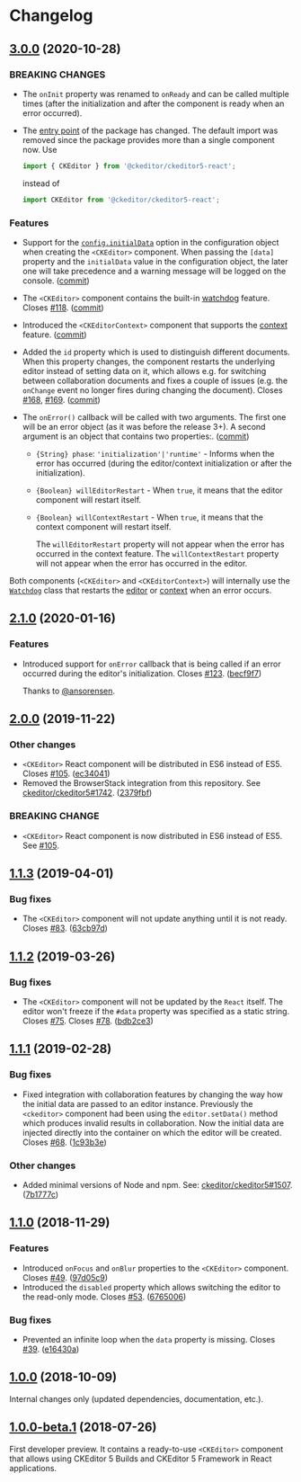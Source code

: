 Changelog
=========

## [3.0.0](https://github.com/ckeditor/ckeditor5-react/compare/v2.1.0...v3.0.0) (2020-10-28)

### BREAKING CHANGES

* The `onInit` property was renamed to `onReady` and can be called multiple times (after the initialization and after the component is ready when an error occurred).
* The [entry point](https://github.com/ckeditor/ckeditor5-react/blob/master/src/index.js) of the package has changed. The default import was removed since the package provides more than a single component now. Use

    ```js
    import { CKEditor } from '@ckeditor/ckeditor5-react';
    ```

    instead of

    ```js
    import CKEditor from '@ckeditor/ckeditor5-react';
    ```

### Features

* Support for the [`config.initialData`](https://ckeditor.com/docs/ckeditor5/latest/api/module_core_editor_editorconfig-EditorConfig.html#member-initialData) option in the configuration object when creating the `<CKEditor>` component. When passing the `[data]` property and the `initialData` value in the configuration object, the later one will take precedence and a warning message will be logged on the console. ([commit](https://github.com/ckeditor/ckeditor5-react/commit/50fdb6110b43ebab81024c78e47e5ad923383f97))
* The `<CKEditor>` component contains the built-in [watchdog](https://ckeditor.com/docs/ckeditor5/latest/features/watchdog.html) feature. Closes [#118](https://github.com/ckeditor/ckeditor5-react/issues/118). ([commit](https://github.com/ckeditor/ckeditor5-react/commit/ac0ff10df4923a33cd186d87dbbea7ddfcf35363))
* Introduced the `<CKEditorContext>` component that supports the [context](https://ckeditor.com/docs/ckeditor5/latest/features/collaboration/context-and-collaboration-features.html) feature. ([commit](https://github.com/ckeditor/ckeditor5-react/commit/ac0ff10df4923a33cd186d87dbbea7ddfcf35363))
* Added the `id` property which is used to distinguish different documents. When this property changes, the component restarts the underlying editor instead of setting data on it, which allows e.g. for switching between collaboration documents and fixes a couple of issues (e.g. the `onChange` event no longer fires during changing the document). Closes [#168](https://github.com/ckeditor/ckeditor5-react/issues/168), [#169](https://github.com/ckeditor/ckeditor5-react/issues/169). ([commit](https://github.com/ckeditor/ckeditor5-react/commit/ac0ff10df4923a33cd186d87dbbea7ddfcf35363))
* The `onError()` callback will be called with two arguments. The first one will be an error object (as it was before the release 3+). A second argument is an object that contains two properties:. ([commit](https://github.com/ckeditor/ckeditor5-react/commit/ac0ff10df4923a33cd186d87dbbea7ddfcf35363))

    * `{String} phase`: `'initialization'|'runtime'` - Informs when the error has occurred (during the editor/context initialization or after the initialization).
    * `{Boolean} willEditorRestart` - When `true`, it means that the editor component will restart itself.
    * `{Boolean} willContextRestart` - When `true`, it means that the context component will restart itself.

      The `willEditorRestart` property will not appear when the error has occurred in the context feature.
      The `willContextRestart` property will not appear when the error has occurred in the editor.

Both components (`<CKEditor>` and `<CKEditorContext>`) will internally use the [`Watchdog`](https://ckeditor.com/docs/ckeditor5/latest/api/module_watchdog_watchdog-Watchdog.html) class that restarts the [editor](https://ckeditor.com/docs/ckeditor5/latest/api/module_watchdog_editorwatchdog-EditorWatchdog.html) or [context](https://ckeditor.com/docs/ckeditor5/latest/api/module_watchdog_contextwatchdog-ContextWatchdog.html) when an error occurs.


## [2.1.0](https://github.com/ckeditor/ckeditor5-react/compare/v2.0.0...v2.1.0) (2020-01-16)

### Features

* Introduced support for `onError` callback that is being called if an error occurred during the editor's initialization. Closes [#123](https://github.com/ckeditor/ckeditor5-react/issues/123). ([becf9f7](https://github.com/ckeditor/ckeditor5-react/commit/becf9f7))

  Thanks to [@ansorensen](https://github.com/ansorensen).


## [2.0.0](https://github.com/ckeditor/ckeditor5-react/compare/v1.1.3...v2.0.0) (2019-11-22)

### Other changes

* `<CKEditor>` React component will be distributed in ES6 instead of ES5. Closes [#105](https://github.com/ckeditor/ckeditor5-react/issues/105). ([ec34041](https://github.com/ckeditor/ckeditor5-react/commit/ec34041))
* Removed the BrowserStack integration from this repository. See [ckeditor/ckeditor5#1742](https://github.com/ckeditor/ckeditor5/issues/1742). ([2379fbf](https://github.com/ckeditor/ckeditor5-react/commit/2379fbf))

### BREAKING CHANGE

* `<CKEditor>` React component is now distributed in ES6 instead of ES5. See [#105](https://github.com/ckeditor/ckeditor5-react/issues/105).


## [1.1.3](https://github.com/ckeditor/ckeditor5-react/compare/v1.1.2...v1.1.3) (2019-04-01)

### Bug fixes

* The `<CKEditor>` component will not update anything until it is not ready. Closes [#83](https://github.com/ckeditor/ckeditor5-react/issues/83). ([63cb97d](https://github.com/ckeditor/ckeditor5-react/commit/63cb97d))


## [1.1.2](https://github.com/ckeditor/ckeditor5-react/compare/v1.1.1...v1.1.2) (2019-03-26)

### Bug fixes

* The `<CKEditor>` component will not be updated by the `React` itself. The editor won't freeze if the `#data` property was specified as a static string. Closes [#75](https://github.com/ckeditor/ckeditor5-react/issues/75). Closes [#78](https://github.com/ckeditor/ckeditor5-react/issues/78). ([bdb2ce3](https://github.com/ckeditor/ckeditor5-react/commit/bdb2ce3))


## [1.1.1](https://github.com/ckeditor/ckeditor5-react/compare/v1.1.0...v1.1.1) (2019-02-28)

### Bug fixes

* Fixed integration with collaboration features by changing the way how the initial data are passed to an editor instance. Previously the `<ckeditor>` component had been using the `editor.setData()` method which produces invalid results in collaboration. Now the initial data are injected directly into the container on which the editor will be created. Closes [#68](https://github.com/ckeditor/ckeditor5-react/issues/68). ([1c93b3e](https://github.com/ckeditor/ckeditor5-react/commit/1c93b3e))

### Other changes

* Added minimal versions of Node and npm. See: [ckeditor/ckeditor5#1507](https://github.com/ckeditor/ckeditor5/issues/1507). ([7b1777c](https://github.com/ckeditor/ckeditor5-react/commit/7b1777c))


## [1.1.0](https://github.com/ckeditor/ckeditor5-react/compare/v1.0.0...v1.1.0) (2018-11-29)

### Features

* Introduced `onFocus` and `onBlur` properties to the `<CKEditor>` component. Closes [#49](https://github.com/ckeditor/ckeditor5-react/issues/49). ([97d05c9](https://github.com/ckeditor/ckeditor5-react/commit/97d05c9))
* Introduced the `disabled` property which allows switching the editor to the read-only mode. Closes [#53](https://github.com/ckeditor/ckeditor5-react/issues/53). ([6765006](https://github.com/ckeditor/ckeditor5-react/commit/6765006))

### Bug fixes

* Prevented an infinite loop when the `data` property is missing. Closes [#39](https://github.com/ckeditor/ckeditor5-react/issues/39). ([e16430a](https://github.com/ckeditor/ckeditor5-react/commit/e16430a))


## [1.0.0](https://github.com/ckeditor/ckeditor5-react/compare/v1.0.0-beta.1...v1.0.0) (2018-10-09)

Internal changes only (updated dependencies, documentation, etc.).


## [1.0.0-beta.1](https://github.com/ckeditor/ckeditor5-react/tree/v1.0.0-beta.1) (2018-07-26)

First developer preview. It contains a ready-to-use `<CKEditor>` component that allows using CKEditor 5 Builds and CKEditor 5 Framework in React applications.

